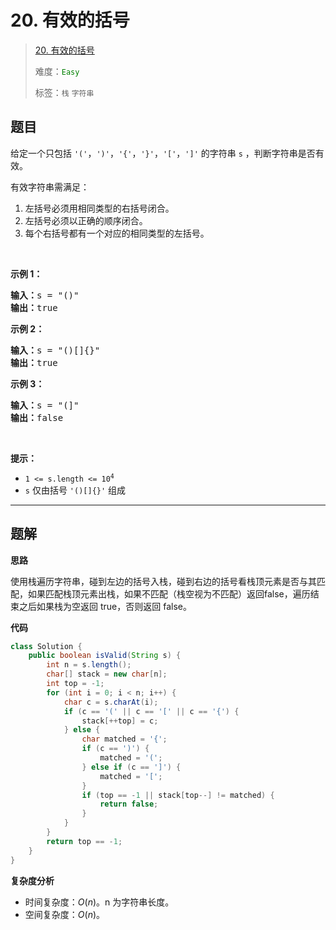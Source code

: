# 20. 有效的括号

> [20. 有效的括号](https://leetcode.cn/problems/valid-parentheses/)
>
> 难度：<font color=green>`Easy`</font>
>
> 标签：`栈` `字符串`

## 题目

<p>给定一个只包括 <code>'('</code>，<code>')'</code>，<code>'{'</code>，<code>'}'</code>，<code>'['</code>，<code>']'</code>&nbsp;的字符串 <code>s</code> ，判断字符串是否有效。</p>

<p>有效字符串需满足：</p>

<ol>
	<li>左括号必须用相同类型的右括号闭合。</li>
	<li>左括号必须以正确的顺序闭合。</li>
	<li>每个右括号都有一个对应的相同类型的左括号。</li>
</ol>

<p>&nbsp;</p>

<p><strong>示例 1：</strong></p>

<pre>
<strong>输入：</strong>s = "()"
<strong>输出：</strong>true
</pre>

<p><strong>示例&nbsp;2：</strong></p>

<pre>
<strong>输入：</strong>s = "()[]{}"
<strong>输出：</strong>true
</pre>

<p><strong>示例&nbsp;3：</strong></p>

<pre>
<strong>输入：</strong>s = "(]"
<strong>输出：</strong>false
</pre>

<p>&nbsp;</p>

<p><strong>提示：</strong></p>

<ul>
	<li><code>1 &lt;= s.length &lt;= 10<sup>4</sup></code></li>
	<li><code>s</code> 仅由括号 <code>'()[]{}'</code> 组成</li>
</ul>


--------------------

## 题解

**思路**

使用栈遍历字符串，碰到左边的括号入栈，碰到右边的括号看栈顶元素是否与其匹配，如果匹配栈顶元素出栈，如果不匹配（栈空视为不匹配）返回false，遍历结束之后如果栈为空返回 true，否则返回 false。

**代码**

```java
class Solution {
    public boolean isValid(String s) {
        int n = s.length();
        char[] stack = new char[n];
        int top = -1;
        for (int i = 0; i < n; i++) {
            char c = s.charAt(i);
            if (c == '(' || c == '[' || c == '{') {
                stack[++top] = c;
            } else {
                char matched = '{';
                if (c == ')') {
                    matched = '(';
                } else if (c == ']') {
                    matched = '[';
                }
                if (top == -1 || stack[top--] != matched) {
                    return false;
                }
            }
        }
        return top == -1;
    }
}
```

**复杂度分析**

- 时间复杂度：$O(n)$。n 为字符串长度。
- 空间复杂度：$O(n)$。

